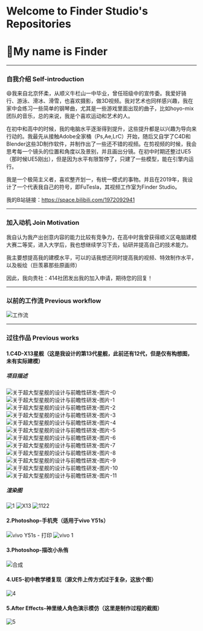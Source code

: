 # Welcome to Finder Studio's Repositories
# 👋My name is Finder
---
### 自我介绍 Self-introduction

😄我来自北京怀柔，从顺义牛栏山一中毕业，曾任班级中的宣传委。我爱好骑行、游泳、滑冰、滑雪，也喜欢摄影，做3D视频。我对艺术也同样感兴趣，我在家中会练习一些简单的钢琴曲，尤其是一些游戏里面出现的曲子，比如hoyo-mix团队的音乐，总的来说，我是个喜欢运动和艺术的人。

在初中和高中的时候，我的电脑水平逐渐得到提升，这些提升都是以兴趣为导向来行动的。我最先从接触Adobe全家桶（Ps,Ae,LrC）开始，随后又自学了C4D和Blender这些3D制作软件，并制作出了一些还不错的视频。在剪视频的时候，我会思考每一个镜头的位置和角度以及景别，并且画出分镜。在初中时期还整过UE5（那时候UE5刚出），但是因为水平有限暂停了，只建了一些模型，能在引擎内运行。

我是一个极简主义者，喜欢整齐划一，有统一模式的事物。并且在2019年，我设计了一个代表我自己的符号，即FuTesla，其视频工作室为Finder Studio。

我的B站链接：https://space.bilibili.com/1972092941

---

### 加入动机 Join Motivation

我自认为我产出创意内容的能力比较有竞争力，在高中时我曾获得顺义区电脑建模大赛二等奖，进入大学后，我也想继续学习下去，钻研并提高自己的技术能力。

我主要想提高我的建模水平，可以的话我想还同时提高我的视频、特效制作水平，以及板绘（巨羡慕那些原画师）

因此，我向贵社：414社团发出我的加入申请，期待您的回复！

---

### 以前的工作流 Previous workflow

![工作流](https://github.com/user-attachments/assets/bf0d0726-2d4b-4cef-9d5c-fd1a392f05db)

---

### 过往作品 Previous works

#### 1.C4D-X13星舰（这是我设计的第13代星舰，此前还有12代，但是仅有构想图，未有实际建模）

##### 项目描述

![关于超大型星舰的设计与前瞻性研发-图片-0](https://github.com/user-attachments/assets/fca33e80-1174-4ef1-af8f-4207d4aa40eb)
![关于超大型星舰的设计与前瞻性研发-图片-1](https://github.com/user-attachments/assets/8643b182-4c66-4956-9162-15f128a16dd1)
![关于超大型星舰的设计与前瞻性研发-图片-2](https://github.com/user-attachments/assets/fdcf2d88-2e84-40f3-b153-40ceb031ec31)
![关于超大型星舰的设计与前瞻性研发-图片-3](https://github.com/user-attachments/assets/7711f4d8-89bb-4e51-b70a-6bf93c92a2f2)
![关于超大型星舰的设计与前瞻性研发-图片-4](https://github.com/user-attachments/assets/57820a60-b655-4f2c-ba23-9757c82f8c11)
![关于超大型星舰的设计与前瞻性研发-图片-5](https://github.com/user-attachments/assets/40ade53d-6a3b-453a-8b3b-b091989b4cf2)
![关于超大型星舰的设计与前瞻性研发-图片-6](https://github.com/user-attachments/assets/ab28766d-3801-4175-a04a-0c72643a85fc)
![关于超大型星舰的设计与前瞻性研发-图片-7](https://github.com/user-attachments/assets/23d22d66-6000-4879-b9b1-0e59fa27e6a0)
![关于超大型星舰的设计与前瞻性研发-图片-8](https://github.com/user-attachments/assets/5414ecde-5e80-4019-9130-c376770cd685)
![关于超大型星舰的设计与前瞻性研发-图片-9](https://github.com/user-attachments/assets/d2a0d1fa-15c1-463d-b586-f03359e3d6dc)
![关于超大型星舰的设计与前瞻性研发-图片-10](https://github.com/user-attachments/assets/17b4d912-0aac-458c-a6de-dc01377bed85)
![关于超大型星舰的设计与前瞻性研发-图片-11](https://github.com/user-attachments/assets/38bcca8b-a8b9-40dd-9024-5de14f746d1d)

##### 渲染图

![1](https://github.com/user-attachments/assets/7e11dfab-d65b-4e0f-b2e6-58b83d35d299)
![X13](https://github.com/user-attachments/assets/c86264d4-6112-4c62-ad08-79f0b6a7477c)
![1122](https://github.com/user-attachments/assets/db444d2a-43ae-4e87-8420-5ac421a6cbf5)

#### 2.Photoshop-手机壳（适用于vivo Y51s）

![vivo Y51s - 打印](https://github.com/user-attachments/assets/7a1d13bc-2576-4e8f-9186-a5bfec57b244)
![vivo 1](https://github.com/user-attachments/assets/6517b6fa-1a1d-49b7-8ae8-97a33c6ad6e9)

#### 3.Photoshop-描改小糸侑

![合成](https://github.com/user-attachments/assets/f80b564b-9bea-4e91-9342-3aa083ccc360)

#### 4.UE5-初中教学楼复现（源文件上传方式过于复杂，这放个图）

![4](https://github.com/user-attachments/assets/cfa2e17e-7294-434c-988c-2c774aac4841)

#### 5.After Effects-神里绫人角色演示模仿（这里是制作过程的截图）

![5](https://github.com/user-attachments/assets/c1fced2d-3141-43b9-8987-a244ce61b202)



